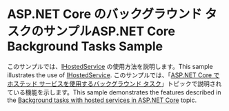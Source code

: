 # <a name="aspnet-core-background-tasks-sample"></a><span data-ttu-id="5584e-101">ASP.NET Core のバックグラウンド タスクのサンプル</span><span class="sxs-lookup"><span data-stu-id="5584e-101">ASP.NET Core Background Tasks Sample</span></span>

<span data-ttu-id="5584e-102">このサンプルでは、[IHostedService](https://docs.microsoft.com/dotnet/api/microsoft.extensions.hosting.ihostedservice) の使用方法を説明します。</span><span class="sxs-lookup"><span data-stu-id="5584e-102">This sample illustrates the use of [IHostedService](https://docs.microsoft.com/dotnet/api/microsoft.extensions.hosting.ihostedservice).</span></span> <span data-ttu-id="5584e-103">このサンプルでは、「[ASP.NET Core でホステッド サービスを使用するバックグラウンド タスク](https://docs.microsoft.com/aspnet/core/fundamentals/host/hosted-services)」トピックで説明されている機能を示します。</span><span class="sxs-lookup"><span data-stu-id="5584e-103">This sample demonstrates the features described in the [Background tasks with hosted services in ASP.NET Core](https://docs.microsoft.com/aspnet/core/fundamentals/host/hosted-services) topic.</span></span>
